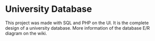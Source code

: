 # University Database

This project was made with SQL and PHP on the UI. It is the complete design of a university database.
More information of the database E/R diagram on the wiki.
